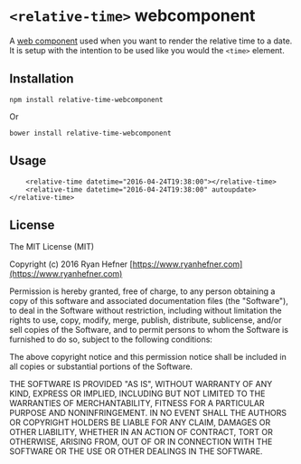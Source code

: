 # `<relative-time>` webcomponent

A [web component](https://developer.mozilla.org/en-US/docs/Web/Web_Components) used when you want to render the relative time to a date.
It is setup with the intention to be used like you would the `<time>` element.


## Installation

`npm install relative-time-webcomponent`

Or

`bower install relative-time-webcomponent`

## Usage

```
    <relative-time datetime="2016-04-24T19:38:00"></relative-time>
    <relative-time datetime="2016-04-24T19:38:00" autoupdate></relative-time>
```

## License

The MIT License (MIT)

Copyright (c) 2016 Ryan Hefner [https://www.ryanhefner.com](https://www.ryanhefner.com)

Permission is hereby granted, free of charge, to any person obtaining a copy of this software and associated documentation files (the "Software"), to deal in the Software without restriction, including without limitation the rights to use, copy, modify, merge, publish, distribute, sublicense, and/or sell copies of the Software, and to permit persons to whom the Software is furnished to do so, subject to the following conditions:

The above copyright notice and this permission notice shall be included in all copies or substantial portions of the Software.

THE SOFTWARE IS PROVIDED "AS IS", WITHOUT WARRANTY OF ANY KIND, EXPRESS OR IMPLIED, INCLUDING BUT NOT LIMITED TO THE WARRANTIES OF MERCHANTABILITY, FITNESS FOR A PARTICULAR PURPOSE AND NONINFRINGEMENT. IN NO EVENT SHALL THE AUTHORS OR COPYRIGHT HOLDERS BE LIABLE FOR ANY CLAIM, DAMAGES OR OTHER LIABILITY, WHETHER IN AN ACTION OF CONTRACT, TORT OR OTHERWISE, ARISING FROM, OUT OF OR IN CONNECTION WITH THE SOFTWARE OR THE USE OR OTHER DEALINGS IN THE SOFTWARE.
